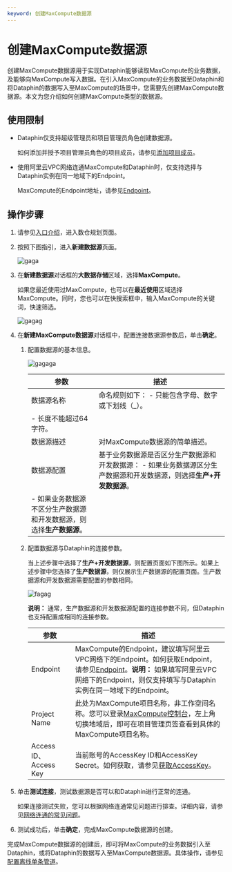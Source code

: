```yaml
---
keyword: 创建MaxCompute数据源
---
```


# 创建MaxCompute数据源

创建MaxCompute数据源用于实现Dataphin能够读取MaxCompute的业务数据，及能够向MaxCompute写入数据。在引入MaxCompute的业务数据至Dataphin和将Dataphin的数据写入至MaxCompute的场景中，您需要先创建MaxCompute数据源。本文为您介绍如何创建MaxCompute类型的数据源。

## 使用限制

-   Dataphin仅支持超级管理员和项目管理员角色创建数据源。

    如何添加并授予项目管理员角色的项目成员，请参见[添加项目成员](/cn.zh-CN/数仓规划/管理项目空间的权限和计算源.md)。

-   使用阿里云VPC网络连通MaxCompute和Dataphin时，仅支持选择与Dataphin实例在同一地域下的Endpoint。

    MaxCompute的Endpoint地址，请参见[Endpoint](/cn.zh-CN/准备工作/Endpoint.md)。


## 操作步骤

1.  请参见[入口介绍](/cn.zh-CN/数仓规划/概述.md)，进入数仓规划页面。

2.  按照下图指引，进入**新建数据源**页面。

    ![gaga](https://help-static-aliyun-doc.aliyuncs.com/assets/img/zh-CN/0323766261/p296046.png)

3.  在**新建数据源**对话框的**大数据存储**区域，选择**MaxCompute**。

    如果您最近使用过MaxCompute，也可以在**最近使用**区域选择MaxCompute。同时，您也可以在快搜索框中，输入MaxCompute的关键词，快速筛选。

    ![gagag](https://help-static-aliyun-doc.aliyuncs.com/assets/img/zh-CN/0344897261/p300875.png)

4.  在**新建MaxCompute数据源**对话框中，配置连接数据源参数后，单击**确定**。

    1.  配置数据源的基本信息。

        ![gagaga](https://help-static-aliyun-doc.aliyuncs.com/assets/img/zh-CN/0344897261/p300710.png)

        |参数|描述|
        |--|--|
        |数据源名称|命名规则如下：        -   只能包含字母、数字或下划线（\_）。
        -   长度不能超过64字符。 |
        |数据源描述|对MaxCompute数据源的简单描述。|
        |数据源配置|基于业务数据源是否区分生产数据源和开发数据源：        -   如果业务数据源区分生产数据源和开发数据源，则选择**生产+开发数据源**。
        -   如果业务数据源不区分生产数据源和开发数据源，则选择**生产数据源**。 |

    2.  配置数据源与Dataphin的连接参数。

        当上述步骤中选择了**生产+开发数据源**，则配置页面如下图所示。如果上述步骤中您选择了**生产数据源**，则仅展示生产数据源的配置页面。生产数据源和开发数据源需要配置的参数相同。

        ![fagag](https://help-static-aliyun-doc.aliyuncs.com/assets/img/zh-CN/0344897261/p300715.png)

        **说明：** 通常，生产数据源和开发数据源配置的连接参数不同，但Dataphin也支持配置成相同的连接参数。

        |参数|描述|
        |--|--|
        |Endpoint|MaxCompute的Endpoint，建议填写阿里云VPC网络下的Endpoint。如何获取Endpoint，请参见[Endpoint](/cn.zh-CN/准备工作/Endpoint.md)。**说明：** 如果填写阿里云VPC网络下的Endpoint，则仅支持填写与Dataphin实例在同一地域下的Endpoint。 |
        |Project Name|此处为MaxCompute项目名称，非工作空间名称。您可以登录[MaxCompute控制台](https://workbench.data.aliyun.com/#/MCEngines)，左上角切换地域后，即可在项目管理页签查看到具体的MaxCompute项目名称。 |
        |Access ID、Access Key|当前账号的AccessKey ID和AccessKey Secret。如何获取，请参见[获取AccessKey]()。|

5.  单击**测试连接**，测试数据源是否可以和Dataphin进行正常的连通。

    如果连接测试失败，您可以根据网络连通常见问题进行排查。详细内容，请参见[网络连通的常见问题]()。

6.  测试成功后，单击**确定**，完成MaxCompute数据源的创建。


完成MaxCompute数据源的创建后，即可将MaxCompute的业务数据引入至Dataphin，或将Dataphin的数据写入至MaxCompute数据源。具体操作，请参见[配置离线单条管道](/cn.zh-CN/数据引入/数据集成/离线单条管道/配置离线单条管道.md)。

